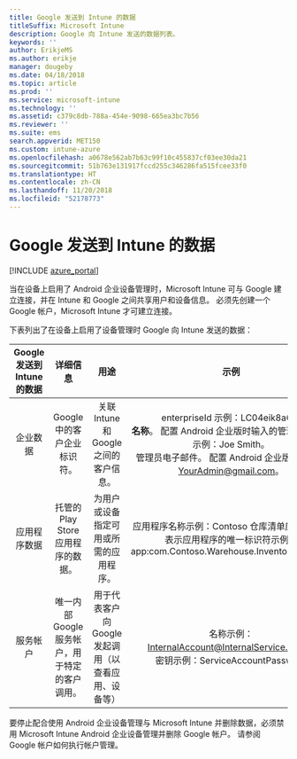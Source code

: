 ```yaml
---
title: Google 发送到 Intune 的数据
titleSuffix: Microsoft Intune
description: Google 向 Intune 发送的数据列表。
keywords: ''
author: ErikjeMS
ms.author: erikje
manager: dougeby
ms.date: 04/18/2018
ms.topic: article
ms.prod: ''
ms.service: microsoft-intune
ms.technology: ''
ms.assetid: c379c8db-788a-454e-9098-665ea3bc7b56
ms.reviewer: ''
ms.suite: ems
search.appverid: MET150
ms.custom: intune-azure
ms.openlocfilehash: a0678e562ab7b63c99f10c455837cf03ee30da21
ms.sourcegitcommit: 51b763e131917fccd255c346286fa515fcee33f0
ms.translationtype: HT
ms.contentlocale: zh-CN
ms.lasthandoff: 11/20/2018
ms.locfileid: "52178773"
---
```

# <a name="data-google-sends-to-intune"></a>Google 发送到 Intune 的数据

[!INCLUDE [azure_portal](./includes/azure_portal.md)]

当在设备上启用了 Android 企业设备管理时，Microsoft Intune 可与 Google 建立连接，并在 Intune 和 Google 之间共享用户和设备信息。 必须先创建一个 Google 帐户，Microsoft Intune 才可建立连接。

下表列出了在设备上启用了设备管理时 Google 向 Intune 发送的数据：


| Google 发送到 Intune 的数据 | 详细信息 | 用途 | 示例 |
|:---:|:---:|:---:|:---:|
| 企业数据 | Google 中的客户企业标识符。 | 关联 Intune 和 Google 之间的客户信息。 | enterpriseId 示例：LC04eik8a6。<br>**名称**。 配置 Android 企业版时输入的管理员名称。 示例：Joe Smith。<br>管理员电子邮件。 配置 Android 企业版时使用的 YourAdmin@gmail.com。 |
| 应用程序数据 | 托管的 Play Store 应用程序的数据。 | 为用户或设备指定可用或所需的应用程序。 | 应用程序名称示例：Contoso 仓库清单应用程序。<br>表示应用程序的唯一标识符示例：app:com.Contoso.Warehouse.InventoryTracking |
| 服务帐户 | 唯一内部 Google 服务帐户，用于特定的客户调用。 | 用于代表客户向 Google 发起调用（以查看应用、设备等） | 名称示例：InternalAccount@InternalService.com。<br>密钥示例：ServiceAccountPassword |


要停止配合使用 Android 企业设备管理与 Microsoft Intune 并删除数据，必须禁用 Microsoft Intune Android 企业设备管理并删除 Google 帐户。 请参阅 Google 帐户如何执行帐户管理。


